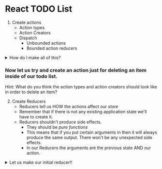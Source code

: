 # React TODO List

1) Create actions
    * Action types
    * Action Creators
    * Dispatch
        * Unbounded actions
        * Bounded action reducers
<details>
<summary>How do I make all of this?</summary>
<br>

```javascript
// FILE STRUCTURE: src/actions/actions.js

/*
 * Here we have our Action Types.
 * Remember that they SHOULD be strings attached to a const variable declaration.
 * For now we'll create them in the same file as everything else.
 *
 * A way to look at it is to think of Action Types as the heading of an email,
 * where the email heading tells you what to do in a very condensed way.
 * But remember the heading is just a description. It won't have all the instructions.
*/
export const ADD_TODO = 'ADD_TODO';
export const TOGGLE_TODO = 'TOGGLE_TODO';
export const SET_VISIBILITY_FILTER = 'SET_VISIBILITY_FILTER';

/*
 * This is just going to be an object where we could store all of our visibility options.
 * Remember that when we use VisibilityFilters.property in the future it will just return a string
 * So instead of making multiple const variables like above where we'll basically repeat ourselves
 * let's just make an object. Where we'll have all of our options instead of having all our visibility
 * options scattered.
*/
export const VisibilityFilters = {
  SHOW_ALL: 'SHOW_ALL',
  SHOW_COMPLETED: 'SHOW_COMPLETED',
  SHOW_ACTIVE: 'SHOW_ACTIVE'
}

/* Action Creators
 *
 * Action Creators are just functions that compose a JS object and then return the said JS object
 * The objects they build NEED a property called "type"
 * The rest is up to your discretion.
*/
export function addTodo(descriptionOfTodo) {
    return {
        type: ADD_TODO,
        text: descriptionOfTodo
    };
}

export function toggleTodo(index) {
    return { type: TOGGLE_TODO, index };
}

export function setVisibilityFilter(filter) {
    return { type: SET_VISIBILITY_FILTER, filter }
}

// Remember to export everything!!!!!!!
```
</details>

### Now let us try and create an action just for deleting an item inside of our todo list.
*Hint*: What do you think the action types and action creators should look like in order to delete an item?

2) Create Reducers
    * Reducers tell us HOW the actions affect our *_store_*
    * Remember that if there is not any existing application state we'll have to create it.
    * Reducers shouldn't produce side effects.
        * They should be *_pure functions_*
        * This means that if you put certain arguments in then it will always produce the same output. There won't be any unexpected side effects.
        * In our Reducers the arguments are the previous state AND our action.
<details>
<summary>Let us make our initial reducer!!</summary>
<br>

```javascript
// FILE STRUCTURE: src/reducers/reducers.js

/*
 * We will create an initialState object purely for the sake of creating a state for our application
 * just in case we don't already have one.
*/
const initialState = {
    visibilityFilter: VisibilityFilters.SHOW_ALL, // this equates to string 'SHOW_ALL'
    todos: [],
}

/*
 * Here is our reducer. The function that decides how our ACTION will act upon the application state.
 * The if statement handles the possible situation: application state doesn't exist.
 * Then we have a switch statement.
 * So basically IF app state exists --> then check what the action.type is
 * We COULD use an IF/ELSEIF statement but when you have hundreds of actions. That'll be too much
 * and less readable.
*/
function todoApp(state, action) {
    // We have to add this line in order to create an app state if one was not created before.
    if(typeof state === 'undefined') {
        return initialState;
    }

    // Now we handle our action types in order to decide how to manipulate our state
    switch(action.type) {
        case ADD_TODO:
            return Object.assign({}, state, {
                todos: [
                ...state.todos, { text: action.text, completed: false }
                ]
            })
        default:
        return state;
    }
    return state;
}
```
</details>
